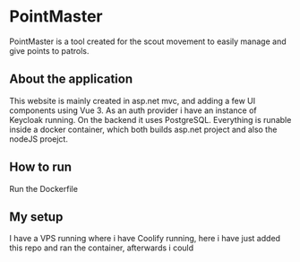# PointMaster

PointMaster is a tool created for the scout movement to easily manage and give points to patrols.

## About the application

This website is mainly created in asp.net mvc, and adding a few UI components using Vue 3.
As an auth provider i have an instance of Keycloak running.
On the backend it uses PostgreSQL. Everything is runable inside a docker container, which both builds asp.net project and also the nodeJS proejct.

## How to run

Run the Dockerfile

## My setup

I have a VPS running where i have Coolify running, here i have just added this repo and ran the container, afterwards i could
